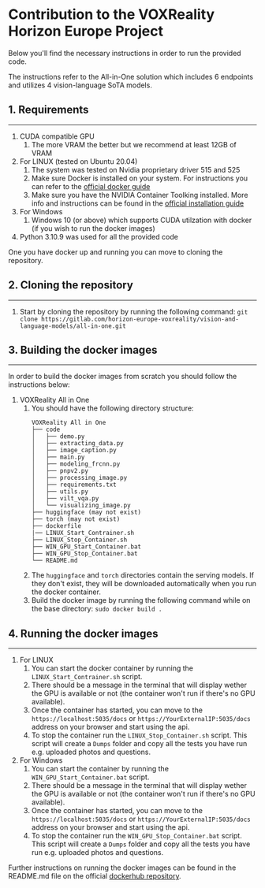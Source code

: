 # Contribution to the VOXReality Horizon Europe Project 

Below you'll find the necessary instructions in order to run the provided code.

The instructions refer to the All-in-One solution which includes 6 endpoints and utilizes 4 vision-language SoTA models.


## 1. Requirements
---
1. CUDA compatible GPU 
   1. The more VRAM the better but we recommend at least 12GB of VRAM
2. For LINUX (tested on Ubuntu 20.04)
   1. The system was tested on Nvidia proprietary driver 515 and 525
   2. Make sure Docker is installed on your system. For instructions you can refer to the [official docker guide](https://docs.docker.com/desktop/install/ubuntu/)
   3. Make sure you have the NVIDIA Container Toolking installed. More info and instructions can be found in the [official installation guide](https://docs.nvidia.com/datacenter/cloud-native/container-toolkit/install-guide.html#docker)
3. For Windows
   1. Windows 10 (or above) which supports CUDA utilzation with docker (if you wish to run the docker images)
4. Python 3.10.9 was used for all the provided code

One you have docker up and running you can move to cloning the repository.

## 2. Cloning the repository
---
1. Start by cloning the repository by running the following command:
   `git clone https://gitlab.com/horizon-europe-voxreality/vision-and-language-models/all-in-one.git`

## 3. Building the docker images
---
In order to build the docker images from scratch you should follow the instructions below:

1. VOXReality All in One
   1. You should have the following directory structure:
      ```
      VOXReality All in One
      ├── code
      │   ├── demo.py
      │   ├── extracting_data.py
      │   ├── image_caption.py
      │   ├── main.py
      │   ├── modeling_frcnn.py
      │   ├── pnpv2.py
      │   ├── processing_image.py
      │   ├── requirements.txt
      │   ├── utils.py
      │   ├── vilt_vqa.py
      │   └── visualizing_image.py  
      ├── huggingface (may not exist)
      ├── torch (may not exist)
      ├── dockerfile
      |── LINUX_Start_Contrainer.sh
      ├── LINUX_Stop_Container.sh
      ├── WIN_GPU_Start_Container.bat
      ├── WIN_GPU_Stop_Container.bat
      └── README.md
      ```
     2. The `huggingface` and `torch` directories contain the serving models. If they don't exist, they will be downloaded automatically when you run the docker container.
     3. Build the docker image by running the following command while on the base directory:
         `sudo docker build .`


## 4. Running the docker images
---
1. For LINUX
   1. You can start the docker container by running the `LINUX_Start_Contrainer.sh` script.
   2. There should be a message in the terminal that will display wether the GPU is available or not (the container won't run if there's no GPU available).
   3. Once the container has started, you can move to the `https://localhost:5035/docs` or `https://YourExternalIP:5035/docs` address on your browser and start using the api.
   4. To stop the container run the `LINUX_Stop_Container.sh` script. This script will create a `Dumps` folder and copy all the tests you have run e.g. uploaded photos and questions.
2. For Windows
   1. You can start the container by running the `WIN_GPU_Start_Container.bat` script.
   2. There should be a message in the terminal that will display wether the GPU is available or not (the container won't run if there's no GPU available).
   3. Once the container has started, you can move to the `https://localhost:5035/docs` or `https://YourExternalIP:5035/docs` address on your browser and start using the api.
   4. To stop the container run the `WIN_GPU_Stop_Container.bat` script. This script will create a `Dumps` folder and copy all the tests you have run e.g. uploaded photos and questions.


Further instructions on running the docker images can be found in the README.md file on the official [dockerhub repository](https://hub.docker.com/r/pdrak/voxreality).
